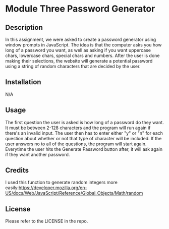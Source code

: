 # Module Three Password Generator

## Description

In this assignment, we were asked to create a password generator using window
prompts in JavaScript. The idea is that the computer asks you how long of a password you want, as well as asking if you want uppercase chars, lowercase chars, special chars and numbers. After the user is done making their selections, the website will generate a potential password using a string of random characters that are decided by the user.

## Installation

N/A

## Usage

The first question the user is asked is how long of a password do they want. It must be between 2-128 characters and the program will run again if there's an invalid input. The user then has to enter either "y" or "n" for each question about whether or not that type of character will be included. If the user answers no to all of the questions, the program will start again. Everytime the user hits the Generate Password button after, it will ask again if they want another password.

## Credits

I used this function to generate random integers more easily:https://developer.mozilla.org/en-US/docs/Web/JavaScript/Reference/Global_Objects/Math/random


## License

Please refer to the LICENSE in the repo.
